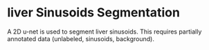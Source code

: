 # liver Sinusoids Segmentation
A 2D u-net is used to segment liver sinusoids. This requires partially annotated data (unlabeled, sinusoids, background). 
